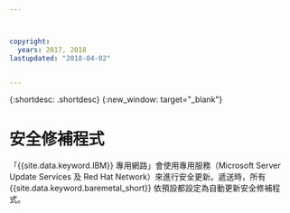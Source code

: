 ```yaml
---



copyright:
  years: 2017, 2018
lastupdated: "2018-04-02"


---
```


{:shortdesc: .shortdesc}
{:new_window: target="_blank"}


# 安全修補程式

「{{site.data.keyword.IBM}} 專用網路」會使用專用服務（Microsoft Server Update Services 及 Red Hat Network）來進行安全更新。遞送時，所有 {{site.data.keyword.baremetal_short}} 依預設都設定為自動更新安全修補程式。
